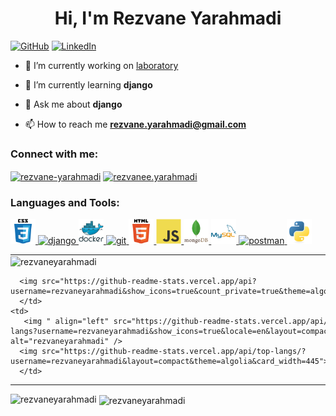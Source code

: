 <h1 align="center">Hi, I'm Rezvane Yarahmadi</h1>
<p>
  <a href="https://github.com/rezvaneyarahmadi"><img src="https://img.shields.io/github/followers/aliteymouri.svg?label=GitHub&style=social" alt="GitHub"></a>
  <a href="https://www.linkedin.com/in/rezvane-yarahmadi"><img src="https://img.shields.io/badge/LinkedIn--_.svg?style=social&logo=linkedin" alt="LinkedIn"></a>
</p>

- 🔭 I’m currently working on [laboratory](www.labsmartbavale.ir)

- 🌱 I’m currently learning **django**

- 💬 Ask me about **django**

- 📫 How to reach me **rezvane.yarahmadi@gmail.com**

<h3 align="left">Connect with me:</h3>
<p align="left">
<a href="https://linkedin.com/in/rezvane-yarahmadi" target="blank"><img align="center" src="https://raw.githubusercontent.com/rahuldkjain/github-profile-readme-generator/master/src/images/icons/Social/linked-in-alt.svg" alt="rezvane-yarahmadi" height="30" width="40" /></a>
<a href="https://instagram.com/rezvanee.yarahmadi" target="blank"><img align="center" src="https://raw.githubusercontent.com/rahuldkjain/github-profile-readme-generator/master/src/images/icons/Social/instagram.svg" alt="rezvanee.yarahmadi" height="30" width="40" /></a>
</p>

<h3 align="left">Languages and Tools:</h3>
<p align="left"> <a href="https://www.w3schools.com/css/" target="_blank" rel="noreferrer"> <img src="https://raw.githubusercontent.com/devicons/devicon/master/icons/css3/css3-original-wordmark.svg" alt="css3" width="40" height="40"/> </a> <a href="https://www.djangoproject.com/" target="_blank" rel="noreferrer"> <img src="https://cdn.worldvectorlogo.com/logos/django.svg" alt="django" width="40" height="40"/> </a> <a href="https://www.docker.com/" target="_blank" rel="noreferrer"> <img src="https://raw.githubusercontent.com/devicons/devicon/master/icons/docker/docker-original-wordmark.svg" alt="docker" width="40" height="40"/> </a> <a href="https://git-scm.com/" target="_blank" rel="noreferrer"> <img src="https://www.vectorlogo.zone/logos/git-scm/git-scm-icon.svg" alt="git" width="40" height="40"/> </a> <a href="https://www.w3.org/html/" target="_blank" rel="noreferrer"> <img src="https://raw.githubusercontent.com/devicons/devicon/master/icons/html5/html5-original-wordmark.svg" alt="html5" width="40" height="40"/> </a> <a href="https://developer.mozilla.org/en-US/docs/Web/JavaScript" target="_blank" rel="noreferrer"> <img src="https://raw.githubusercontent.com/devicons/devicon/master/icons/javascript/javascript-original.svg" alt="javascript" width="40" height="40"/> </a> <a href="https://www.mongodb.com/" target="_blank" rel="noreferrer"> <img src="https://raw.githubusercontent.com/devicons/devicon/master/icons/mongodb/mongodb-original-wordmark.svg" alt="mongodb" width="40" height="40"/> </a> <a href="https://www.mysql.com/" target="_blank" rel="noreferrer"> <img src="https://raw.githubusercontent.com/devicons/devicon/master/icons/mysql/mysql-original-wordmark.svg" alt="mysql" width="40" height="40"/> </a> <a href="https://postman.com" target="_blank" rel="noreferrer"> <img src="https://www.vectorlogo.zone/logos/getpostman/getpostman-icon.svg" alt="postman" width="40" height="40"/> </a> <a href="https://www.python.org" target="_blank" rel="noreferrer"> <img src="https://raw.githubusercontent.com/devicons/devicon/master/icons/python/python-original.svg" alt="python" width="40" height="40"/> </a> </p>

<table cellpadding="0">
  <tr style="border-top: none; padding: 0;">
    <td valign="top" style="border: none; padding: 0">
      <img align="center" src="https://github-readme-stats.vercel.app/api?username=rezvaneyarahmadi&show_icons=true&locale=en" alt="rezvaneyarahmadi" />
     
      <img src="https://github-readme-stats.vercel.app/api?username=rezvaneyarahmadi&show_icons=true&count_private=true&theme=algolia">
      </td>
    <td>
       <img " align="left" src="https://github-readme-stats.vercel.app/api/top-langs?username=rezvaneyarahmadi&show_icons=true&locale=en&layout=compact" alt="rezvaneyarahmadi" />
      <img src="https://github-readme-stats.vercel.app/api/top-langs/?username=rezvaneyarahmadi&layout=compact&theme=algolia&card_width=445">
      </td>
    
   
  </tr>
</table>



<p><img " align="left" src="https://github-readme-stats.vercel.app/api/top-langs?username=rezvaneyarahmadi&show_icons=true&locale=en&layout=compact" alt="rezvaneyarahmadi" /></p>

<p>&nbsp;<img align="center" src="https://github-readme-stats.vercel.app/api?username=rezvaneyarahmadi&show_icons=true&locale=en" alt="rezvaneyarahmadi" /></p>


